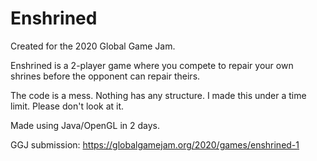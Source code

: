 # Enshrined

Created for the 2020 Global Game Jam.

Enshrined is a 2-player game where you compete to repair your own shrines before the opponent can repair theirs.

The code is a mess. Nothing has any structure. I made this under a time limit. Please don't look at it.

Made using Java/OpenGL in 2 days.

GGJ submission: https://globalgamejam.org/2020/games/enshrined-1
